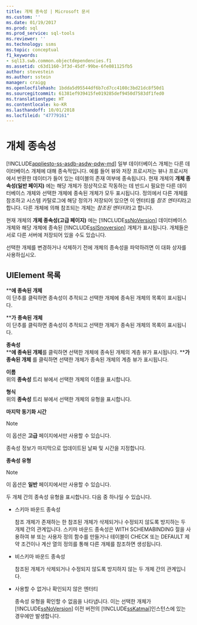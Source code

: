 ```yaml
---
title: 개체 종속성 | Microsoft 문서
ms.custom: ''
ms.date: 01/19/2017
ms.prod: sql
ms.prod_service: sql-tools
ms.reviewer: ''
ms.technology: ssms
ms.topic: conceptual
f1_keywords:
- sql13.swb.common.objectdependencies.f1
ms.assetid: c63d1160-3f3d-45df-99be-6fe081125fb5
author: stevestein
ms.author: sstein
manager: craigg
ms.openlocfilehash: 1bdda5d95544df6b7cd7cc4108c3bd21dc8f50d1
ms.sourcegitcommit: 61381ef939415fe019285def9450d7583df1fed0
ms.translationtype: HT
ms.contentlocale: ko-KR
ms.lasthandoff: 10/01/2018
ms.locfileid: "47779161"
---
```

# <a name="object-dependencies"></a>개체 종속성
[!INCLUDE[appliesto-ss-asdb-asdw-pdw-md](../../includes/appliesto-ss-asdb-asdw-pdw-md.md)]
일부 데이터베이스 개체는 다른 데이터베이스 개체에 대해 종속적입니다. 예를 들어 뷰와 저장 프로시저는 뷰나 프로시저에서 반환한 데이터가 들어 있는 테이블의 존재 여부에 종속됩니다. 현재 개체의 **개체 종속성(일반 페이지)** 에는 해당 개체가 정상적으로 작동하는 데 반드시 필요한 다른 데이터베이스 개체와 선택한 개체에 종속된 개체가 모두 표시됩니다. 정의에서 다른 개체를 참조하고 시스템 카탈로그에 해당 정의가 저장되어 있으면 이 엔터티를 *참조 엔터티*라고 합니다. 다른 개체에 의해 참조되는 개체는 *참조된 엔터티*라고 합니다.  
  
현재 개체의 **개체 종속성(고급 페이지)** 에는 [!INCLUDE[ssNoVersion](../../includes/ssnoversion-md.md)] 데이터베이스 개체와 해당 개체에 종속된 [!INCLUDE[ssISnoversion](../../includes/ssisnoversion-md.md)] 개체가 표시됩니다. 개체들은 서로 다른 서버에 저장되어 있을 수도 있습니다.  
  
선택한 개체를 변경하거나 삭제하기 전에 개체의 종속성을 파악하려면 이 대화 상자를 사용하십시오.  
  
## <a name="uielement-list"></a>UIElement 목록  
*<selected object>***에 종속된 개체**  
이 단추를 클릭하면 종속성이 추적되고 선택한 개체에 종속된 개체의 목록이 표시됩니다.  
  
*<selected object>***가** **종속된 개체**  
이 단추를 클릭하면 종속성이 추적되고 선택한 개체가 종속된 개체의 목록이 표시됩니다.  
  
**종속성**  
*<selected object>***에 종속된 개체**를 클릭하면 선택한 개체에 종속된 개체의 계층 뷰가 표시됩니다. *<selected object>***가 **종속된 개체**** 를 클릭하면 선택한 개체가 종속된 개체의 계층 뷰가 표시됩니다.  
  
**이름**  
위의 **종속성** 트리 뷰에서 선택한 개체의 이름을 표시합니다.  
  
**형식**  
위의 **종속성** 트리 뷰에서 선택한 개체의 유형을 표시합니다.  
  
**마지막 동기화 시간**  
> [!NOTE]  
> 이 옵션은 **고급** 페이지에서만 사용할 수 있습니다.  
  
종속성 정보가 마지막으로 업데이트된 날짜 및 시간을 지정합니다.  
  
**종속성 유형**  
> [!NOTE]  
> 이 옵션은 **일반** 페이지에서만 사용할 수 있습니다.  
  
두 개체 간의 종속성 유형을 표시합니다. 다음 중 하나일 수 있습니다.  
  
-   스키마 바운드 종속성  
  
    참조 개체가 존재하는 한 참조된 개체가 삭제되거나 수정되지 않도록 방지하는 두 개체 간의 관계입니다. 스키마 바운드 종속성은 WITH SCHEMABINDING 절을 사용하여 뷰 또는 사용자 정의 함수를 만들거나 테이블이 CHECK 또는 DEFAULT 제약 조건이나 계산 열의 정의를 통해 다른 개체를 참조하면 생성됩니다.  
  
-   비스키마 바운드 종속성  
  
    참조된 개체가 삭제되거나 수정되지 않도록 방지하지 않는 두 개체 간의 관계입니다.  
  
-   사용할 수 없거나 확인되지 않은 엔터티  
  
    종속성 유형을 확인할 수 없음을 나타냅니다. 이는 선택한 개체가 [!INCLUDE[ssNoVersion](../../includes/ssnoversion-md.md)] 이전 버전의 [!INCLUDE[ssKatmai](../../includes/sskatmai_md.md)]인스턴스에 있는 경우에만 발생합니다.  
  
